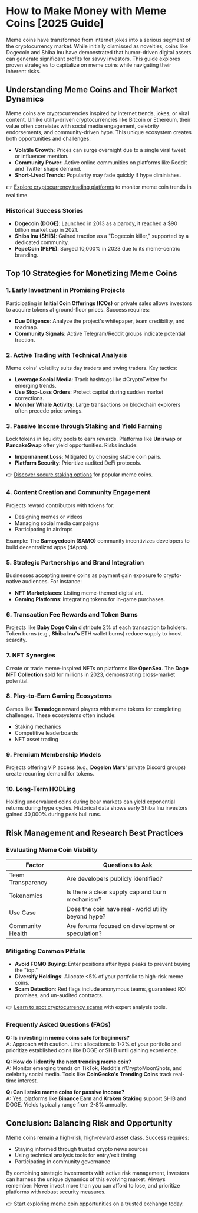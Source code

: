 # How to Make Money with Meme Coins [2025 Guide]

Meme coins have transformed from internet jokes into a serious segment of the cryptocurrency market. While initially dismissed as novelties, coins like Dogecoin and Shiba Inu have demonstrated that humor-driven digital assets can generate significant profits for savvy investors. This guide explores proven strategies to capitalize on meme coins while navigating their inherent risks.

## Understanding Meme Coins and Their Market Dynamics

Meme coins are cryptocurrencies inspired by internet trends, jokes, or viral content. Unlike utility-driven cryptocurrencies like Bitcoin or Ethereum, their value often correlates with social media engagement, celebrity endorsements, and community-driven hype. This unique ecosystem creates both opportunities and challenges:

- **Volatile Growth**: Prices can surge overnight due to a single viral tweet or influencer mention.
- **Community Power**: Active online communities on platforms like Reddit and Twitter shape demand.
- **Short-Lived Trends**: Popularity may fade quickly if hype diminishes.

👉 [Explore cryptocurrency trading platforms](https://bit.ly/okx-bonus) to monitor meme coin trends in real time.

### Historical Success Stories
- **Dogecoin (DOGE)**: Launched in 2013 as a parody, it reached a $90 billion market cap in 2021.
- **Shiba Inu (SHIB)**: Gained traction as a "Dogecoin killer," supported by a dedicated community.
- **PepeCoin (PEPE)**: Surged 10,000% in 2023 due to its meme-centric branding.

## Top 10 Strategies for Monetizing Meme Coins

### 1. Early Investment in Promising Projects
Participating in **Initial Coin Offerings (ICOs)** or private sales allows investors to acquire tokens at ground-floor prices. Success requires:
- **Due Diligence**: Analyze the project's whitepaper, team credibility, and roadmap.
- **Community Signals**: Active Telegram/Reddit groups indicate potential traction.

### 2. Active Trading with Technical Analysis
Meme coins' volatility suits day traders and swing traders. Key tactics:
- **Leverage Social Media**: Track hashtags like #CryptoTwitter for emerging trends.
- **Use Stop-Loss Orders**: Protect capital during sudden market corrections.
- **Monitor Whale Activity**: Large transactions on blockchain explorers often precede price swings.

### 3. Passive Income through Staking and Yield Farming
Lock tokens in liquidity pools to earn rewards. Platforms like **Uniswap** or **PancakeSwap** offer yield opportunities. Risks include:
- **Impermanent Loss**: Mitigated by choosing stable coin pairs.
- **Platform Security**: Prioritize audited DeFi protocols.

👉 [Discover secure staking options](https://bit.ly/okx-bonus) for popular meme coins.

### 4. Content Creation and Community Engagement
Projects reward contributors with tokens for:
- Designing memes or videos
- Managing social media campaigns
- Participating in airdrops

Example: The **Samoyedcoin (SAMO)** community incentivizes developers to build decentralized apps (dApps).

### 5. Strategic Partnerships and Brand Integration
Businesses accepting meme coins as payment gain exposure to crypto-native audiences. For instance:
- **NFT Marketplaces**: Listing meme-themed digital art.
- **Gaming Platforms**: Integrating tokens for in-game purchases.

### 6. Transaction Fee Rewards and Token Burns
Projects like **Baby Doge Coin** distribute 2% of each transaction to holders. Token burns (e.g., **Shiba Inu's** ETH wallet burns) reduce supply to boost scarcity.

### 7. NFT Synergies
Create or trade meme-inspired NFTs on platforms like **OpenSea**. The **Doge NFT Collection** sold for millions in 2023, demonstrating cross-market potential.

### 8. Play-to-Earn Gaming Ecosystems
Games like **Tamadoge** reward players with meme tokens for completing challenges. These ecosystems often include:
- Staking mechanics
- Competitive leaderboards
- NFT asset trading

### 9. Premium Membership Models
Projects offering VIP access (e.g., **Dogelon Mars'** private Discord groups) create recurring demand for tokens.

### 10. Long-Term HODLing
Holding undervalued coins during bear markets can yield exponential returns during hype cycles. Historical data shows early Shiba Inu investors gained 40,000% during peak bull runs.

## Risk Management and Research Best Practices

### Evaluating Meme Coin Viability
| Factor | Questions to Ask |
|--------|------------------|
| Team Transparency | Are developers publicly identified? |
| Tokenomics | Is there a clear supply cap and burn mechanism? |
| Use Case | Does the coin have real-world utility beyond hype? |
| Community Health | Are forums focused on development or speculation? |

### Mitigating Common Pitfalls
- **Avoid FOMO Buying**: Enter positions after hype peaks to prevent buying the "top."
- **Diversify Holdings**: Allocate <5% of your portfolio to high-risk meme coins.
- **Scam Detection**: Red flags include anonymous teams, guaranteed ROI promises, and un-audited contracts.

👉 [Learn to spot cryptocurrency scams](https://bit.ly/okx-bonus) with expert analysis tools.

### Frequently Asked Questions (FAQs)

**Q: Is investing in meme coins safe for beginners?**  
A: Approach with caution. Limit allocations to 1-2% of your portfolio and prioritize established coins like DOGE or SHIB until gaining experience.

**Q: How do I identify the next trending meme coin?**  
A: Monitor emerging trends on TikTok, Reddit's r/CryptoMoonShots, and celebrity social media. Tools like **CoinGecko's Trending Coins** track real-time interest.

**Q: Can I stake meme coins for passive income?**  
A: Yes, platforms like **Binance Earn** and **Kraken Staking** support SHIB and DOGE. Yields typically range from 2-8% annually.

## Conclusion: Balancing Risk and Opportunity

Meme coins remain a high-risk, high-reward asset class. Success requires:
- Staying informed through trusted crypto news sources
- Using technical analysis tools for entry/exit timing
- Participating in community governance

By combining strategic investments with active risk management, investors can harness the unique dynamics of this evolving market. Always remember: Never invest more than you can afford to lose, and prioritize platforms with robust security measures.

👉 [Start exploring meme coin opportunities](https://bit.ly/okx-bonus) on a trusted exchange today.